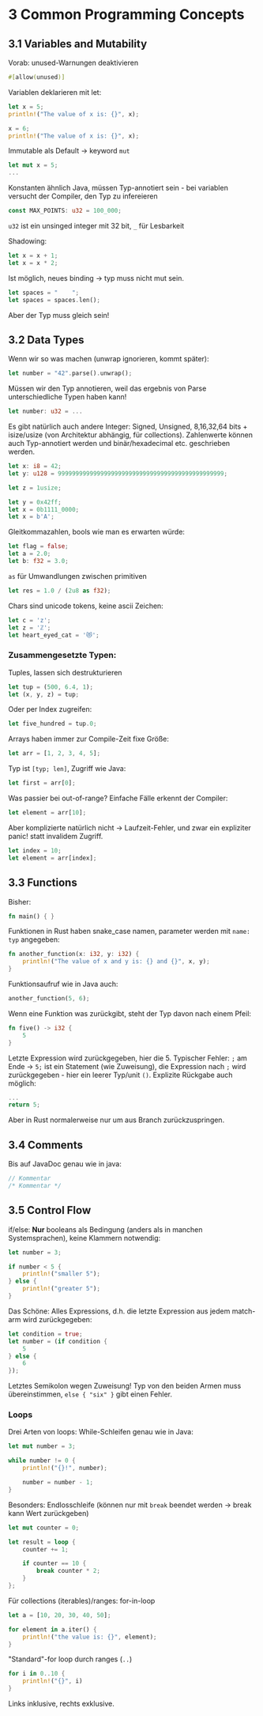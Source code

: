 # 3 Common Programming Concepts
## 3.1 Variables and Mutability
Vorab: unused-Warnungen deaktivieren
```rust
#[allow(unused)]
```

Variablen deklarieren mit let:
```rust
let x = 5;
println!("The value of x is: {}", x);

x = 6;
println!("The value of x is: {}", x);
```
Immutable als Default -> keyword `mut`
```rust
let mut x = 5;
...
```
Konstanten ähnlich Java, müssen Typ-annotiert sein - bei variablen versucht der Compiler, den Typ zu infereieren
```rust
const MAX_POINTS: u32 = 100_000;
```
`u32` ist ein unsinged integer mit 32 bit, `_` für Lesbarkeit

Shadowing:
```rust
let x = x + 1;
let x = x * 2; 
```
Ist möglich, neues binding -> typ muss nicht mut sein.
```rust
let spaces = "    ";
let spaces = spaces.len();
```
Aber der Typ muss gleich sein!

## 3.2 Data Types

Wenn wir so was machen (unwrap ignorieren, kommt später):
```rust
let number = "42".parse().unwrap();
```
Müssen wir den Typ annotieren, weil das ergebnis von Parse unterschiedliche Typen haben kann!
```rust
let number: u32 = ...
```
Es gibt natürlich auch andere Integer:
Signed, Unsigned, 8,16,32,64 bits + isize/usize (von Architektur abhängig, für collections).
Zahlenwerte können auch Typ-annotiert werden und binär/hexadecimal etc. geschrieben werden.
```rust
let x: i8 = 42;
let y: u128 = 99999999999999999999999999999999999999999999999;

let z = 1usize;

let y = 0x42ff;
let x = 0b1111_0000;
let x = b'A';
```

Gleitkommazahlen, bools wie man es erwarten würde:
```rust
let flag = false;
let a = 2.0;
let b: f32 = 3.0;
```
`as` für Umwandlungen zwischen primitiven
```rust
let res = 1.0 / (2u8 as f32);
```

Chars sind unicode tokens, keine ascii Zeichen:
```rust
let c = 'z';
let z = 'ℤ';
let heart_eyed_cat = '😻';
```

### Zusammengesetzte Typen:
Tuples, lassen sich destrukturieren
```rust
let tup = (500, 6.4, 1);
let (x, y, z) = tup;
```
Oder per Index zugreifen:
```rust
let five_hundred = tup.0;
```

Arrays haben immer zur Compile-Zeit fixe Größe:
```rust
let arr = [1, 2, 3, 4, 5];
```
Typ ist `[typ; len]`, Zugriff wie Java:
```rust
let first = arr[0];
```
Was passier bei out-of-range? Einfache Fälle erkennt der Compiler:
```rust
let element = arr[10];
```
Aber komplizierte natürlich nicht -> Laufzeit-Fehler, und zwar ein expliziter panic! statt invalidem Zugriff.
```rust
let index = 10;
let element = arr[index];
```

## 3.3 Functions
Bisher:
```rust
fn main() { }
```
Funktionen in Rust haben snake_case namen, parameter werden mit `name: typ` angegeben:
```rust
fn another_function(x: i32, y: i32) {
    println!("The value of x and y is: {} and {}", x, y);
}
```
Funktionsaufruf wie in Java auch:
```rust
another_function(5, 6);
```
Wenn eine Funktion was zurückgibt, steht der Typ davon nach einem Pfeil:
```rust
fn five() -> i32 {
    5
}
```
Letzte Expression wird zurückgegeben, hier die 5.
Typischer Fehler: `;` am Ende -> `5;` ist ein Statement (wie Zuweisung), die Expression nach `;` wird zurückgegeben - hier ein leerer Typ/unit `()`.
Explizite Rückgabe auch möglich:
```rust
...
return 5;

```
Aber in Rust normalerweise nur um aus Branch zurückzuspringen.

## 3.4 Comments
Bis auf JavaDoc genau wie in java:
```rust
// Kommentar
/* Kommentar */

```

## 3.5 Control Flow
if/else: __Nur__ booleans als Bedingung (anders als in manchen Systemsprachen), keine Klammern notwendig:
```rust
let number = 3;

if number < 5 {
    println!("smaller 5");
} else {
    println!("greater 5");
}
```

Das Schöne: Alles Expressions, d.h. die letzte Expression aus jedem match-arm wird zurückgegeben:
```rust
let condition = true;
let number = (if condition {
    5
} else {
    6
});
```
Letztes Semikolon wegen Zuweisung!
Typ von den beiden Armen muss übereinstimmen, `else { "six" }` gibt einen Fehler.

### Loops
Drei Arten von loops:
While-Schleifen genau wie in Java:
```rust
let mut number = 3;

while number != 0 {
    println!("{}!", number);

    number = number - 1;
}
```

Besonders: Endlosschleife (können nur mit `break` beendet werden -> break kann Wert zurückgeben)
```rust
let mut counter = 0;

let result = loop {
    counter += 1;

    if counter == 10 {
        break counter * 2;
    }
};
```

Für collections (iterables)/ranges: for-in-loop
```rust
let a = [10, 20, 30, 40, 50];

for element in a.iter() {
    println!("the value is: {}", element);
}
```

"Standard"-for loop durch ranges (`..`)
```rust
for i in 0..10 {
    println!("{}", i)
} 
```
Links inklusive, rechts exklusive.